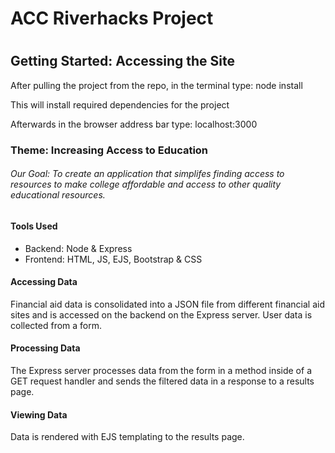 <h1>ACC Riverhacks Project<h1>
  
  <h2>Getting Started:  Accessing the Site</h2>
  <p>After pulling the project from the repo, in the terminal type:  node install</p>
  <p>This will install required dependencies for the project</p>
  <p>Afterwards in the browser address bar type:  localhost:3000</p>

  <h3>Theme:  Increasing Access to Education</h3>

  <h6>Our Goal:  To create an application that simplifes finding access to resources to make college affordable and access to other quality educational resources.</h6>
  
  <h4>Tools Used</h4>
  <ul>
    <li>Backend:  Node & Express</li>
    <li>Frontend:  HTML, JS, EJS, Bootstrap & CSS</li>
  </ul>
  
  <h4>Accessing Data</h4>
  <p>
  Financial aid data is consolidated into a JSON file from different financial aid sites and is accessed on the backend on the Express server.  User data is collected from a form.
  </p>
  
  <h4>Processing Data</h4>
  <p>
    The Express server processes data from the form in a method inside of a GET request handler and sends the filtered data in a response to a results page.
  </p>
  
  <h4>Viewing Data</h4>
  <p>
    Data is rendered with EJS templating to the results page.
  </p>
